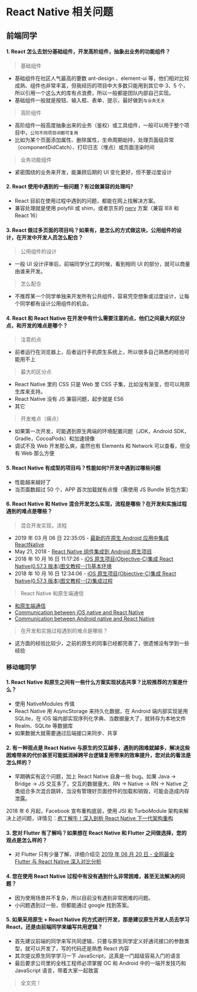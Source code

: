 # React Native 相关问题

## 前端同学

#### 1. React 怎么去划分基础组件，开发高阶组件，抽象出业务的功能组件？

> 基础组件

* 基础组件在社区人气最高的要数 ant-design 、element-ui 等，他们相对比较成熟、组件也非常丰富，但我经历的项目中大多数只能用到其它中 3、5 个，所以引用一个这么大的库有点浪费，所以一般都是团队内部自己实现。
* 基础组件一般就是按钮、输入框、表单、提示，最好做到`与业务无关`

> 高阶组件

* 高阶组件一般高度抽象出来的业务（鉴权）或工具组件，一般可以用于整个项目中，`公司不同项目间都可复用`
* 比如为某个页面添加属性、删除属性，生命周期劫持，处理页面级异常（componentDidCatch）、打印日志（埋点）或页面渲染时间

> 业务功能组件

* 紧密围绕的业务来开发，能兼顾后期的 UI 变化更好，但不要过度设计

#### 2. React 使用中遇到的一些问题？有过做兼容的处理吗?

* React 目前在使用过程中遇到的问题，都能在网上找解决方案。
* 兼容处理就是使用 polyfill 或 shim，或者京东的 [nerv](https://github.com/NervJS/nerv) 方案（兼容 IE8 和 React 16）

#### 3. React 做过多页面的项目吗？如果有，是怎么的方式做这块，公用组件的设计，在开发中开发人员怎么配合？

> 公用组件的设计

* 一般 UI 设计评审后，前端同学分工的时候，看到相同 UI 的部分，就可以商量由谁来开发。

> 怎么配合

* 不推荐某一个同学单独来开发所有公共组件，容易凭空想象或过度设计，让每个同学都有设计公用组件的机会。

#### 4. React 和 React Native 在开发中有什么需要注意的点，他们之间最大的区分点，和开发的难点是哪个？

> 注意的点

* 前者运行在浏览器上，后者运行手机原生系统上，所以很多自己熟悉的经验可能用不上

> 最大的区分点

* React Native 里的 CSS 只是 Web 里 CSS 子集，比如没有渐变，但可以用原生库来支持。
* React Native 没有 JS 兼容问题，起步就是 ES6
* 其它

> 开发难点（痛点）

* 如果第一次开发，可能遇到原生两端的环境配置问题（JDK，Android SDK，Gradle，CocoaPods）和加速镜像
* 调试不及 Web 开发那么爽，虽然也有 Elements 和 Network 可以查看，但没有 Web 那么方便

#### 5. React Native 有成型的项目吗？性能如何?开发中遇到过哪些问题

* 性能越来越好了
* 当页面数超过 50 个，APP 首次加载就有点慢（需使用 JS Bundle 折包方案）

#### 6. React Native 和 Native 混合开发怎么实现，流程是哪些？在开发和实施过程遇到的难点是哪些？

> 混合开发实现，流程

* 2019 年 03 月 06 日 22:35:05 - [最新的在原生 Android 应用中集成 ReactNative](https://blog.csdn.net/SilenceOO/article/details/88261077)
* May 21, 2018 - [React Native 组件集成到 Android 原生项目](https://github.com/lin-xin/blog/issues/26)
* 2018 年 10 月 16 日 11:17:26 - [iOS 原生项目(Objective-C)集成 React Native(0.57.3 版本)图文教程--(1)基本环境](https://blog.csdn.net/kuangdacaikuang/article/details/83070150)
* 2018 年 10 月 16 日 12:34:06 - [iOS 原生项目(Objective-C)集成 React Native(0.57.3 版本)图文教程--(2)集成过程](https://blog.csdn.net/kuangdacaikuang/article/details/83077385)

> React Native 和原生端通信

* [和原生端通信](https://reactnative.cn/docs/communication-ios/)
* [Communication between iOS native and React Native](https://facebook.github.io/react-native/docs/communication-ios)
* [Communication between Android native and React Native](https://facebook.github.io/react-native/docs/communication-android)

> 在开发和实施过程遇到的难点是哪些？

* 这方面的经验比较少，之前的原生的同事已经都完善了，很遗憾没有学到一些经验

### 移动端同学

#### 1. React Native 和原生之间有一些什么方案实现状态共享？比较推荐的方案是什么？

* 使用 NativeModules 传值
* React Native 用 AsyncStorage 来持久化数据，在 Android 端内部实现是用 SQLite，在 iOS 端内部实现序列化字典、当数据量大了，就转存为本地文件
* Realm、SQLite 等数据库
* 如果数据大就需要通过后端接口来同步、共享

#### 2. 有一种观点是 React Native 与原生的交互越多，遇到的困难就越多，解决这些困难带来的代价甚至可能抵消掉跨平台逻辑复用带来的效率提升，您对此的看法是怎么样的？

* 早期确实有这个问题，加上 React Native 自身一些 bug。如果 Java -> Bridge -> JS 交互多了，交互的数据量大、RN -> Native -> RN -> Native 之类组合多次混合跳转，当没有管理好页面控件的加载和销毁，可能会造成内存泄露。

2018 年 6 月起，Facebook 宣布重构底层，使用 JSI 和 TurboModule 架构来解决上述问题，详情见：[庖丁解牛！深入剖析 React Native 下一代架构重构](https://www.infoq.cn/article/EJYNuQ2s1XZ88lLa*2XT)

#### 3. 您对 Flutter 有了解吗？如果想在 React Native 和 Flutter 之间做选择，您的观点是怎么样的？

* 对 Flutter 只有少量了解，详细介绍见 [2019 年 06 月 20 日 - 全网最全 Flutter 与 React Native 深入对比分析](https://juejin.im/post/5d0bac156fb9a07ec56e7f15)

#### 4. 您在使用 React Native 过程中有没有遇到什么非常困难，甚至无法解决的问题？

* 因为使用场景并不复杂，所以目前没有遇到非常困难的问题。
* 小问题遇到过一些，但都能通过 google 找到答案。

#### 5. 如果采用原生 + React Native 的方式进行开发，那是建议原生开发人员去学习 React，还是由前端同学来编写共用逻辑？

* 首先建议前端的同学来写共同逻辑，只要与原生同学定义好通讯接口的参数类型，就可以开发了，写的代码还是熟悉 React 内容
* 其次提议原生同学学习一下 JavaScript，这真是一门超级容易入门的语言
* 最后要求公司里的全栈工程师必须掌握 OC 和 Android 中的一端开发技巧和 JavaScript 语言，带着大家一起致富

> 全文完！
